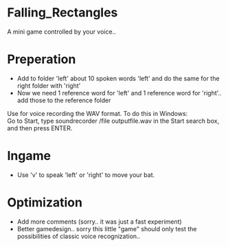 # Falling_Rectangles
A mini game controlled by your voice..

# Preperation
- Add to folder 'left' about 10 spoken words 'left' and do the same for the right folder with 'right'
- Now we need 1 reference word for 'left' and 1 reference word for 'right'.. add those to the reference folder  
  
Use for voice recording the WAV format.
To do this in Windows:  
Go to Start, type soundrecorder /file outputfile.wav in the Start search box, and then press ENTER.

# Ingame
- Use 'v' to speak 'left' or 'right' to move your bat.

# Optimization
- Add more comments (sorry.. it was just a fast experiment)
- Better gamedesign.. sorry this little "game" should only test the possibilities of classic voice recognization..

